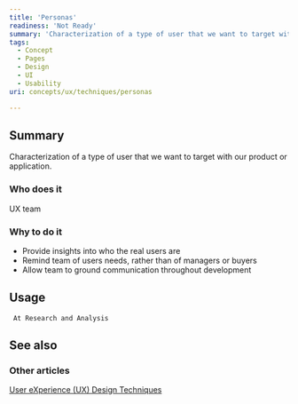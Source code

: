 ```yaml
---
title: 'Personas'
readiness: 'Not Ready'
summary: 'Characterization of a type of user that we want to target with our product or application.'
tags:
  - Concept
  - Pages
  - Design
  - UI
  - Usability
uri: concepts/ux/techniques/personas

---
```

## Summary

Characterization of a type of user that we want to target with our product or application.

### Who does it

UX team

### Why to do it

-   Provide insights into who the real users are
-   Remind team of users needs, rather than of managers or buyers
-   Allow team to ground communication throughout development

## Usage

     At Research and Analysis

## See also

### Other articles

[User eXperience (UX) Design Techniques](/concepts/ux/techniques)
